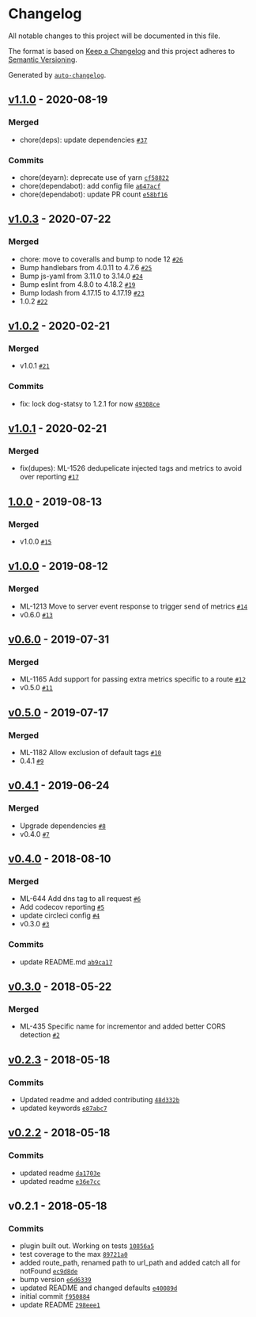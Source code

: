 # Changelog

All notable changes to this project will be documented in this file.

The format is based on [Keep a Changelog](https://keepachangelog.com/en/1.0.0/)
and this project adheres to [Semantic Versioning](https://semver.org/spec/v2.0.0.html).

Generated by [`auto-changelog`](https://github.com/CookPete/auto-changelog).

## [v1.1.0](https://github.com/GoodwayGroup/lib-hapi-dogstatsd/compare/v1.0.3...v1.1.0) - 2020-08-19

### Merged

- chore(deps): update dependencies [`#37`](https://github.com/GoodwayGroup/lib-hapi-dogstatsd/pull/37)

### Commits

- chore(deyarn): deprecate use of yarn [`cf58822`](https://github.com/GoodwayGroup/lib-hapi-dogstatsd/commit/cf58822a6336df72e6d5a8a443a843498cf96145)
- chore(dependabot): add config file [`a647acf`](https://github.com/GoodwayGroup/lib-hapi-dogstatsd/commit/a647acf5fd2de4d44d33f6a8be8025c99b57aaa9)
- chore(dependabot): update PR count [`e58bf16`](https://github.com/GoodwayGroup/lib-hapi-dogstatsd/commit/e58bf16474f9a47c3e67082ff5f7262934089337)

## [v1.0.3](https://github.com/GoodwayGroup/lib-hapi-dogstatsd/compare/v1.0.2...v1.0.3) - 2020-07-22

### Merged

- chore: move to coveralls and bump to node 12 [`#26`](https://github.com/GoodwayGroup/lib-hapi-dogstatsd/pull/26)
- Bump handlebars from 4.0.11 to 4.7.6 [`#25`](https://github.com/GoodwayGroup/lib-hapi-dogstatsd/pull/25)
- Bump js-yaml from 3.11.0 to 3.14.0 [`#24`](https://github.com/GoodwayGroup/lib-hapi-dogstatsd/pull/24)
- Bump eslint from 4.8.0 to 4.18.2 [`#19`](https://github.com/GoodwayGroup/lib-hapi-dogstatsd/pull/19)
- Bump lodash from 4.17.15 to 4.17.19 [`#23`](https://github.com/GoodwayGroup/lib-hapi-dogstatsd/pull/23)
- 1.0.2 [`#22`](https://github.com/GoodwayGroup/lib-hapi-dogstatsd/pull/22)

## [v1.0.2](https://github.com/GoodwayGroup/lib-hapi-dogstatsd/compare/v1.0.1...v1.0.2) - 2020-02-21

### Merged

- v1.0.1 [`#21`](https://github.com/GoodwayGroup/lib-hapi-dogstatsd/pull/21)

### Commits

- fix: lock dog-statsy to 1.2.1 for now [`49308ce`](https://github.com/GoodwayGroup/lib-hapi-dogstatsd/commit/49308ce33183f31cd41c76dc8a6dbfa1317fe2a1)

## [v1.0.1](https://github.com/GoodwayGroup/lib-hapi-dogstatsd/compare/1.0.0...v1.0.1) - 2020-02-21

### Merged

- fix(dupes): ML-1526 dedupelicate injected tags and metrics to avoid over reporting [`#17`](https://github.com/GoodwayGroup/lib-hapi-dogstatsd/pull/17)

## [1.0.0](https://github.com/GoodwayGroup/lib-hapi-dogstatsd/compare/v1.0.0...1.0.0) - 2019-08-13

### Merged

- v1.0.0 [`#15`](https://github.com/GoodwayGroup/lib-hapi-dogstatsd/pull/15)

## [v1.0.0](https://github.com/GoodwayGroup/lib-hapi-dogstatsd/compare/v0.6.0...v1.0.0) - 2019-08-12

### Merged

- ML-1213 Move to server event response to trigger send of metrics [`#14`](https://github.com/GoodwayGroup/lib-hapi-dogstatsd/pull/14)
- v0.6.0 [`#13`](https://github.com/GoodwayGroup/lib-hapi-dogstatsd/pull/13)

## [v0.6.0](https://github.com/GoodwayGroup/lib-hapi-dogstatsd/compare/v0.5.0...v0.6.0) - 2019-07-31

### Merged

- ML-1165 Add support for passing extra metrics specific to a route [`#12`](https://github.com/GoodwayGroup/lib-hapi-dogstatsd/pull/12)
- v0.5.0 [`#11`](https://github.com/GoodwayGroup/lib-hapi-dogstatsd/pull/11)

## [v0.5.0](https://github.com/GoodwayGroup/lib-hapi-dogstatsd/compare/v0.4.1...v0.5.0) - 2019-07-17

### Merged

- ML-1182 Allow exclusion of default tags [`#10`](https://github.com/GoodwayGroup/lib-hapi-dogstatsd/pull/10)
- 0.4.1 [`#9`](https://github.com/GoodwayGroup/lib-hapi-dogstatsd/pull/9)

## [v0.4.1](https://github.com/GoodwayGroup/lib-hapi-dogstatsd/compare/v0.4.0...v0.4.1) - 2019-06-24

### Merged

- Upgrade dependencies [`#8`](https://github.com/GoodwayGroup/lib-hapi-dogstatsd/pull/8)
- v0.4.0 [`#7`](https://github.com/GoodwayGroup/lib-hapi-dogstatsd/pull/7)

## [v0.4.0](https://github.com/GoodwayGroup/lib-hapi-dogstatsd/compare/v0.3.0...v0.4.0) - 2018-08-10

### Merged

- ML-644 Add dns tag to all request [`#6`](https://github.com/GoodwayGroup/lib-hapi-dogstatsd/pull/6)
- Add codecov reporting [`#5`](https://github.com/GoodwayGroup/lib-hapi-dogstatsd/pull/5)
- update circleci config [`#4`](https://github.com/GoodwayGroup/lib-hapi-dogstatsd/pull/4)
- v0.3.0 [`#3`](https://github.com/GoodwayGroup/lib-hapi-dogstatsd/pull/3)

### Commits

- update README.md [`ab9ca17`](https://github.com/GoodwayGroup/lib-hapi-dogstatsd/commit/ab9ca1797ae5dfc18076efcdb0ac1ba4e9a29b0e)

## [v0.3.0](https://github.com/GoodwayGroup/lib-hapi-dogstatsd/compare/v0.2.3...v0.3.0) - 2018-05-22

### Merged

- ML-435 Specific name for incrementor and added better CORS detection [`#2`](https://github.com/GoodwayGroup/lib-hapi-dogstatsd/pull/2)

## [v0.2.3](https://github.com/GoodwayGroup/lib-hapi-dogstatsd/compare/v0.2.2...v0.2.3) - 2018-05-18

### Commits

- Updated readme and added contributing [`48d332b`](https://github.com/GoodwayGroup/lib-hapi-dogstatsd/commit/48d332be59268fea0ea503d41b85429672540547)
- updated keywords [`e87abc7`](https://github.com/GoodwayGroup/lib-hapi-dogstatsd/commit/e87abc74a7721843a5745fc73cc0a54b56747c66)

## [v0.2.2](https://github.com/GoodwayGroup/lib-hapi-dogstatsd/compare/v0.2.1...v0.2.2) - 2018-05-18

### Commits

- updated readme [`da1703e`](https://github.com/GoodwayGroup/lib-hapi-dogstatsd/commit/da1703e4a8636c68ee2b77dce81510ab98f811d0)
- updated readme [`e36e7cc`](https://github.com/GoodwayGroup/lib-hapi-dogstatsd/commit/e36e7cc330431296a44ed9775257a7276469e586)

## v0.2.1 - 2018-05-18

### Commits

- plugin built out. Working on tests [`10856a5`](https://github.com/GoodwayGroup/lib-hapi-dogstatsd/commit/10856a586b88c7be69fe268fa118e34da23da9de)
- test coverage to the max [`89721a0`](https://github.com/GoodwayGroup/lib-hapi-dogstatsd/commit/89721a065825b2ab1cc58c3001817a62c5536387)
- added route_path, renamed path to url_path and added catch all for notFound [`ec9d8de`](https://github.com/GoodwayGroup/lib-hapi-dogstatsd/commit/ec9d8de73f450a2e329bd15bd69f40c5bb12bd3e)
- bump version [`e6d6339`](https://github.com/GoodwayGroup/lib-hapi-dogstatsd/commit/e6d6339f288098a266e233cae4e92498b290bcb4)
- updated README and changed defaults [`e40089d`](https://github.com/GoodwayGroup/lib-hapi-dogstatsd/commit/e40089de925b866da64dcbaddf0a5c646ec647b7)
- initial commit [`f950884`](https://github.com/GoodwayGroup/lib-hapi-dogstatsd/commit/f9508843834076b7e3f1ef045fda3d8e6423a375)
- update README [`298eee1`](https://github.com/GoodwayGroup/lib-hapi-dogstatsd/commit/298eee1179993e3d951b5f776e92719f49aa532c)
